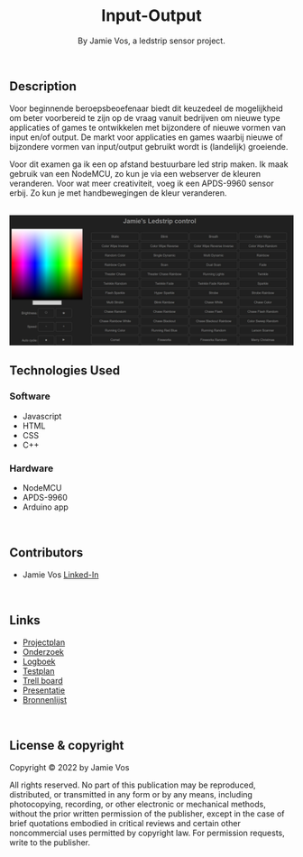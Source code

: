 <h1 align="center">
    Input-Output
</h1>


<p align="center">
    By Jamie Vos, a ledstrip sensor project.
</p>

<br>

## Description
Voor beginnende beroepsbeoefenaar biedt dit keuzedeel de mogelijkheid om beter voorbereid te zijn op de vraag vanuit bedrijven om nieuwe type applicaties of games te ontwikkelen met bijzondere of nieuwe vormen van input en/of output. De markt voor applicaties en games waarbij nieuwe of bijzondere vormen van input/output gebruikt wordt is (landelijk) groeiende.

Voor dit examen ga ik een op afstand bestuurbare led strip maken. Ik maak gebruik van een NodeMCU, zo kun je via een webserver de kleuren veranderen. Voor wat meer creativiteit, voeg ik een APDS-9960 sensor erbij. Zo kun je met handbewegingen de kleur veranderen. 

<br>

<img src="Foto's/Interface.jpg">

<br>

## Technologies Used

### Software
 - Javascript
 - HTML
 - CSS
 - C++

### Hardware
 - NodeMCU
 - APDS-9960
 - Arduino app

<br>

## Contributors
- Jamie Vos <a href="https://www.linkedin.com/in/jamie-vos-0a0b4a18a/">Linked-In</a>

<br>

## Links
- <a href="#">Projectplan</a>
- <a href="#">Onderzoek</a>
- <a href="#">Logboek</a>
- <a href="#">Testplan</a>
- <a href="https://trello.com/b/cURQGeLi/input-output">Trell board</a>
- <a href="#">Presentatie</a>
- <a href="#">Bronnenlijst</a>

<br>

## License & copyright

Copyright © 2022 by Jamie Vos

All rights reserved. No part of this publication may be reproduced, distributed, or transmitted in any form or by any means, including photocopying, recording, or other electronic or mechanical methods, without the prior written permission of the publisher, except in the case of brief quotations embodied in critical reviews and certain other noncommercial uses permitted by copyright law. For permission requests, write to the publisher.